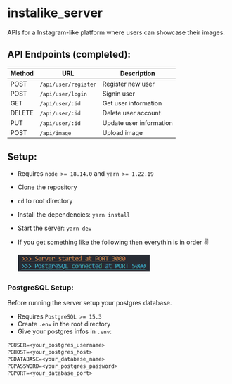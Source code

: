 # instalike_server

APIs for a Instagram-like platform where users can showcase their images.

## API Endpoints (completed):

| Method | URL                  | Description             |
| ------ | -------------------- | ----------------------- |
| POST   | `/api/user/register` | Register new user       |
| POST   | `/api/user/login`    | Signin user             |
| GET    | `/api/user/:id`      | Get user information    |
| DELETE | `/api/user/:id`      | Delete user account     |
| PUT    | `/api/user/:id`      | Update user information |
| POST   | `/api/image`         | Upload image            |

## Setup:

- Requires `node >= 18.14.0` and `yarn >= 1.22.19`
- Clone the repository
- `cd` to root directory
- Install the dependencies: `yarn install`
- Start the server: `yarn dev`
- If you get something like the following then everythin is in order ✌️

  <img alt="output" src="./extras/Screenshot%202023-06-28%20013927.png" width="300">

### PostgreSQL Setup:

Before running the server setup your postgres database.

- Requires `PostgreSQL >= 15.3`
- Create `.env` in the root directory
- Give your postgres infos in `.env`:

```
PGUSER=<your_postgres_username>
PGHOST=<your_postgres_host>
PGDATABASE=<your_database_name>
PGPASSWORD=<your_postgres_password>
PGPORT=<your_database_port>
```
